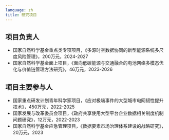```yaml
---
language: zh
title: 研究项目
---
```

## 项目负责人
- 国家自然科学基金重点类专项项目，《多源时空数据协同的新型能源系统多尺度风险管理》，200万元，2024-2027
- 国家自然科学基金面上项目，《面向低碳能源与交通融合的电池网络多模态优化与价值链管理方法研究》，46万元，2023-2026
## 项目主要参与人
- 国家重点研发计划青年科学家项目，《应对极端事件的大型城市电网韧性提升技术》，450万元，2022-2025
- 国家发展与改革委员会项目，《政府共享使用大型平台企业数据相关制度机制问题研究》，12万元，2022-2023
- 国家自然科学基金应急管理项目，《数据要素市场治理体系建设的战略研究》，20万元，2023